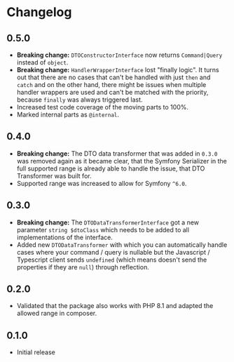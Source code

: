# Changelog

## 0.5.0

- **Breaking change:** `DTOConstructorInterface` now returns `Command|Query` instead of `object`.
- **Breaking change:** `HandlerWrapperInterface` lost "finally logic". It turns out that there are no cases that can't be handled with just `then` and `catch` and on the other hand, there might be issues when multiple handler wrappers are used and can't be matched with the priority, because `finally` was always triggered last.
- Increased test code coverage of the moving parts to 100%.
- Marked internal parts as `@internal`.

## 0.4.0

- **Breaking change:** The DTO data transformer that was added in `0.3.0` was removed again as it became clear, that the Symfony Serializer in the full supported range is already able to handle the issue, that DTO Transformer was built for.
- Supported range was increased to allow for Symfony `^6.0`.

## 0.3.0

- **Breaking change:** The `DTODataTransformerInterface` got a new parameter `string $dtoClass` which needs to be added to all implementations of the interface.
- Added new `DTODataTransformer` with which you can automatically handle cases where your command / query is nullable but the Javascript / Typescript client sends `undefined` (which means doesn't send the properties if they are `null`) through reflection.

## 0.2.0

- Validated that the package also works with PHP 8.1 and adapted the allowed range in composer.

## 0.1.0

- Initial release
